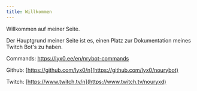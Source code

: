 ```yaml
---
title: Willkommen
---
```

Willkommen auf meiner Seite.

Der Hauptgrund meiner Seite ist es, einen Platz zur Dokumentation meines Twitch Bot's zu haben. [](twitch.tv/nrybot)

Commands: <https://lyx0.ee/en/nrybot-commands>

Github: [https://github.com/lyx0/n](https://github.com/lyx0/nourybot)

[](https://www.twitch.tv/nouryxd)Twitch: [https://www.twitch.tv/n](https://www.twitch.tv/nouryxd)